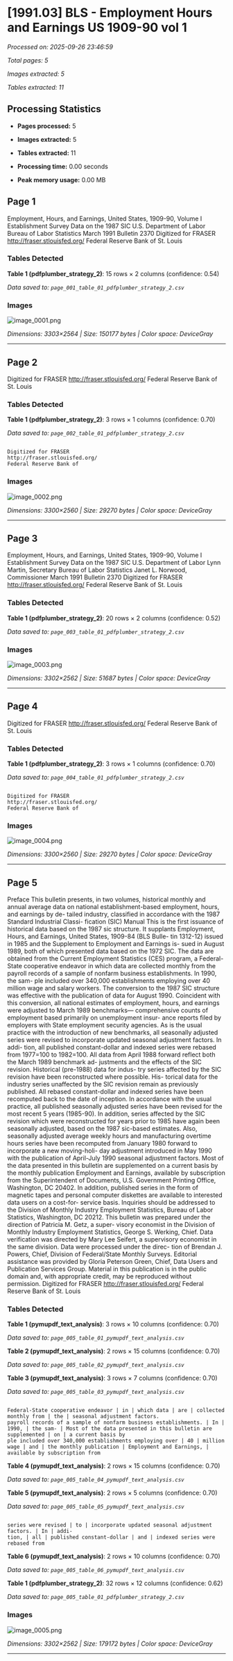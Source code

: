 # [1991.03] BLS - Employment Hours and Earnings US 1909-90 vol 1

*Processed on: 2025-09-26 23:46:59*

*Total pages: 5*

*Images extracted: 5*

*Tables extracted: 11*


## Processing Statistics

- **Pages processed:** 5

- **Images extracted:** 5

- **Tables extracted:** 11

- **Processing time:** 0.00 seconds

- **Peak memory usage:** 0.00 MB


## Page 1

Employment, Hours, and Earnings,
United States, 1909-90,
Volume I
Establishment Survey Data on the 1987 SIC
U.S. Department of Labor
Bureau of Labor Statistics
March 1991
Bulletin 2370
Digitized for FRASER 
http://fraser.stlouisfed.org/ 
Federal Reserve Bank of St. Louis



### Tables Detected

**Table 1 (pdfplumber_strategy_2)**: 15 rows × 2 columns (confidence: 0.54)

*Data saved to: `page_001_table_01_pdfplumber_strategy_2.csv`*



### Images

![image_0001.png](images/image_0001.png)

*Dimensions: 3303×2564 | Size: 150177 bytes | Color space: DeviceGray*



---


## Page 2

Digitized for FRASER 
http://fraser.stlouisfed.org/ 
Federal Reserve Bank of St. Louis



### Tables Detected

**Table 1 (pdfplumber_strategy_2)**: 3 rows × 1 columns (confidence: 0.70)

*Data saved to: `page_002_table_01_pdfplumber_strategy_2.csv`*

```

Digitized for FRASER
http://fraser.stlouisfed.org/
Federal Reserve Bank of

```



### Images

![image_0002.png](images/image_0002.png)

*Dimensions: 3300×2560 | Size: 29270 bytes | Color space: DeviceGray*



---


## Page 3

Employment, Hours, and Earnings,
United States, 1909-90,
Volume I
Establishment Survey Data on the 1987 SIC
U.S. Department of Labor
Lynn Martin, Secretary
Bureau of Labor Statistics
Janet L. Norwood, Commissioner
March 1991
Bulletin 2370
Digitized for FRASER 
http://fraser.stlouisfed.org/ 
Federal Reserve Bank of St. Louis



### Tables Detected

**Table 1 (pdfplumber_strategy_2)**: 20 rows × 2 columns (confidence: 0.52)

*Data saved to: `page_003_table_01_pdfplumber_strategy_2.csv`*



### Images

![image_0003.png](images/image_0003.png)

*Dimensions: 3302×2562 | Size: 51687 bytes | Color space: DeviceGray*



---


## Page 4

Digitized for FRASER 
http://fraser.stlouisfed.org/ 
Federal Reserve Bank of St. Louis



### Tables Detected

**Table 1 (pdfplumber_strategy_2)**: 3 rows × 1 columns (confidence: 0.70)

*Data saved to: `page_004_table_01_pdfplumber_strategy_2.csv`*

```

Digitized for FRASER
http://fraser.stlouisfed.org/
Federal Reserve Bank of

```



### Images

![image_0004.png](images/image_0004.png)

*Dimensions: 3300×2560 | Size: 29270 bytes | Color space: DeviceGray*



---


## Page 5

Preface
This bulletin presents, in two volumes, historical monthly and annual average
data on national establishment-based employment, hours, and earnings by de-
tailed industry, classified in accordance with the 1987 Standard Industrial Classi-
fication (SIC) Manual
This is the first issuance of historical data based on the 1987 sic structure. It
supplants Employment, Hours, and Earnings, United States, 1909-84 (BLS Bulle-
tin 1312-12) issued in 1985 and the Supplement to Employment and Earnings is-
sued in August 1989, both of which presented data based on the 1972 SIC.
The data are obtained from the Current Employment Statistics (CES) program, a
Federal-State cooperative endeavor in which data are collected monthly from the
payroll records of a sample of nonfarm business establishments. In 1990, the sam-
ple included over 340,000 establishments employing over 40 million wage and
salary workers.
The conversion to the 1987 SIC structure was effective with the publication of
data for August 1990. Coincident with this conversion, all national estimates of
employment, hours, and earnings were adjusted to March 1989 benchmarks—
comprehensive counts of employment based primarily on unemployment insur-
ance reports filed by employers with State employment security agencies. As is the
usual practice with the introduction of new benchmarks, all seasonally adjusted
series were revised to incorporate updated seasonal adjustment factors. In addi-
tion, all published constant-dollar and indexed series were rebased from
1977=100 to 1982=100.
All data from April 1988 forward reflect both the March 1989 benchmark ad-
justments and the effects of the SIC revision. Historical (pre-1988) data for indus-
try series affected by the SIC revision have been reconstructed where possible. His-
torical data for the industry series unaffected by the SIC revision remain as
previously published. All rebased constant-dollar and indexed series have been
recomputed back to the date of inception.
In accordance with the usual practice, all published seasonally adjusted series
have been revised for the most recent 5 years (1985-90). In addition, series affected
by the SIC revision which were reconstructed for years prior to 1985 have again
been seasonally adjusted, based on the 1987 sic-based estimates. Also, seasonally
adjusted average weekly hours and manufacturing overtime hours series have
been recomputed from January 1980 forward to incorporate a new moving-holi-
day adjustment introduced in May 1990 with the publication of April-July 1990
seasonal adjustment factors.
Most of the data presented in this bulletin are supplemented on a current basis by
the monthly publication Employment and Earnings, available by subscription from
the Superintendent of Documents, U.S. Government Printing Office, Washington,
DC 20402. In addition, published series in the form of magnetic tapes and personal
computer diskettes are available to interested data users on a cost-for-
service basis. Inquiries should be addressed to the Division of Monthly Industry
Employment Statistics, Bureau of Labor Statistics, Washington, DC 20212.
This bulletin was prepared under the direction of Patricia M. Getz, a super-
visory economist in the Division of Monthly Industry Employment Statistics,
George S. Werking, Chief. Data verification was directed by Mary Lee Seifert, a
supervisory economist in the same division. Data were processed under the direc-
tion of Brendan J. Powers, Chief, Division of Federal/State Monthly Surveys.
Editorial assistance was provided by Gloria Peterson Green, Chief, Data Users
and Publication Services Group.
Material in this publication is in the public domain and, with appropriate credit,
may be reproduced without permission.
Digitized for FRASER 
http://fraser.stlouisfed.org/ 
Federal Reserve Bank of St. Louis



### Tables Detected

**Table 1 (pymupdf_text_analysis)**: 3 rows × 10 columns (confidence: 0.70)

*Data saved to: `page_005_table_01_pymupdf_text_analysis.csv`*

**Table 2 (pymupdf_text_analysis)**: 2 rows × 15 columns (confidence: 0.70)

*Data saved to: `page_005_table_02_pymupdf_text_analysis.csv`*

**Table 3 (pymupdf_text_analysis)**: 3 rows × 7 columns (confidence: 0.70)

*Data saved to: `page_005_table_03_pymupdf_text_analysis.csv`*

```

Federal-State cooperative endeavor | in | which data | are | collected monthly from | the | seasonal adjustment factors.
payroll records of a sample of nonfarm business establishments. | In | 1990, | the sam- | Most of the data presented in this bulletin are supplemented | on | a current basis by
ple included over 340,000 establishments employing over | 40 | million wage | and | the monthly publication | Employment and Earnings, | available by subscription from

```

**Table 4 (pymupdf_text_analysis)**: 2 rows × 15 columns (confidence: 0.70)

*Data saved to: `page_005_table_04_pymupdf_text_analysis.csv`*

**Table 5 (pymupdf_text_analysis)**: 2 rows × 5 columns (confidence: 0.70)

*Data saved to: `page_005_table_05_pymupdf_text_analysis.csv`*

```

series were revised | to | incorporate updated seasonal adjustment factors. | In | addi-
tion, | all | published constant-dollar | and | indexed series were rebased from

```

**Table 6 (pymupdf_text_analysis)**: 2 rows × 10 columns (confidence: 0.70)

*Data saved to: `page_005_table_06_pymupdf_text_analysis.csv`*

**Table 1 (pdfplumber_strategy_2)**: 32 rows × 12 columns (confidence: 0.62)

*Data saved to: `page_005_table_01_pdfplumber_strategy_2.csv`*



### Images

![image_0005.png](images/image_0005.png)

*Dimensions: 3302×2562 | Size: 179172 bytes | Color space: DeviceGray*



---

